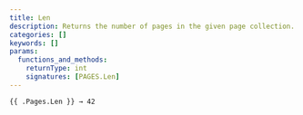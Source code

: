 ```yaml
---
title: Len
description: Returns the number of pages in the given page collection.
categories: []
keywords: []
params:
  functions_and_methods:
    returnType: int
    signatures: [PAGES.Len]
---
```


```go-html-template
{{ .Pages.Len }} → 42
```
